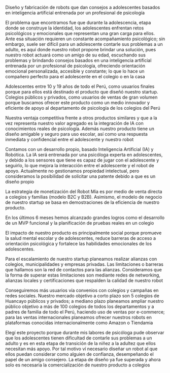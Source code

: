 Diseño y fabricación de robots que dan consejos a adolescentes basados en inteligencia artificial entrenada por un profesional de psicología





El problema que encontramos fue que durante la adolescencia, etapa donde se construye la identidad, los adolescentes enfrentan retos psicológicos y emocionales que representan una gran carga para ellos. Ante esa situación requieren un constante acompañamiento psicológico; sin embargo, suele ser difícil para un adolescente contarle sus problemas a un adulto, es aquí donde nuestro robot propone brindar una solución, pues nuestro robot actuará como un amigo de su edad, escuchando sus problemas y brindando consejos basados en una inteligencia artificial entrenada por un profesional de psicología, ofreciendo orientación emocional personalizada, accesible y constante; lo que lo hace un compañero perfecto para el adolescente en el colegio o en la casa






Adolescentes entre 10 y 19 años de todo el Perú, como usuarios finales porque para ellos está destinado el producto que diseñó nuestro startup. Colegios públicos y privados, como usuarios de ventas de gran volumen porque buscamos ofrecer este producto como un medio innovador y eficiente de apoyo al departamento de psicología de los colegios del Perú







Nuestra ventaja competitiva frente a otros productos similares y que a la vez representa nuestro valor agregado es la integración de IA con conocimientos reales de psicología. Además nuestro producto tiene un diseño amigable y seguro para uso escolar, así como una respuesta inmediata y confidencial entre el adolescente y nuestro robot






Contamos con un desarrollo propio, basado Inteligencia Artificial (IA) y Robótica. La IA será entrenada por una psicóloga experta en adolescentes, y debido a los sensores que tiene es capaz de jugar con el adolescente y seguirlo, lo que mejora la interacción entre el adolescente y el robot de apoyo. Actualmente no gestionamos propiedad intelectual, pero consideramos la posibilidad de solicitar una patente debido a que es un diseño propio






La estrategia de monetización del Robot Mía es por medio de venta directa a colegios y familias (modelo B2C y B2B). Asimismo, el modelo de negocio de nuestro startup se basa en demostraciones de la eficiencia de nuestro producto.






En los últimos 6 meses hemos alcanzado grandes logros como el desarrollo de un MVP funcional y la planificación de pruebas reales en un colegio  






El impacto de nuestro producto es principalmente social porque promueve la salud mental escolar y de adolescentes, reduce barreras de acceso a orientación psicológica y fortalece las habilidades emocionales de los adolescentes.






Para el escalamiento de nuestro startup planeamos realizar alianzas con colegios, municipalidades y empresas privadas. Las limitaciones o barreras que hallamos son la red de contactos para las alianzas. Consideramos que la forma de superar estas limitaciones son mediante redes de networking, alianzas locales y certificaciones que respalden la calidad de nuestro robot






Conseguiremos más usuarios vía convenios con colegios y campañas en redes sociales. Nuestro mercado objetivo a corto plazo son 5 colegios de Huancayo públicos y privados; a mediano plazo planeamos ampliar nuestro público objetivo a más de 100 colegios de todos los departamentos y a padres de familia de todo el Perú, haciendo uso de ventas por e-commerce; para las ventas internacionales planeamos ofrecer nuestros robots en plataformas conocidas internacionalmente como Amazon o Tiendamia







Elegí este proyecto porque durante mis labores de psicóloga pude observar que los adolescentes tienen dificultad de contarle sus problemas a un adulto y es en esta etapa de transición de la niñez a la adultez que ellos necesitan más apoyo. Por tal motivo ví necesario diseñar un robot al que ellos puedan considerar como alguien de confianza, desempeñando el papel de un amigo consejero. La etapa de diseño ya fue superada y ahora solo es necesaria la comercialización de nuestro producto a colegios
